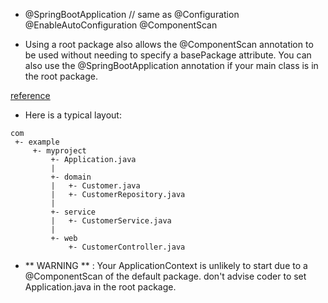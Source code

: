 * @SpringBootApplication // same as @Configuration @EnableAutoConfiguration @ComponentScan

* Using a root package also allows the @ComponentScan annotation to be used without needing to specify a basePackage attribute. You can also use the @SpringBootApplication annotation if your main class is in the root package.

[reference](https://docs.spring.io/spring-boot/docs/1.5.9.RELEASE/reference/htmlsingle/)

* Here is a typical layout:

```
com
 +- example
     +- myproject
         +- Application.java
         |
         +- domain
         |   +- Customer.java
         |   +- CustomerRepository.java
         |
         +- service
         |   +- CustomerService.java
         |
         +- web
             +- CustomerController.java
```

* ** WARNING ** : Your ApplicationContext is unlikely to start due to a @ComponentScan of the default package.
don't advise coder to set Application.java in the root package.

